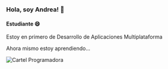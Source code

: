 ### Hola, soy Andrea! 👋
#### Estudiante 😄

Estoy en primero de Desarrollo de Aplicaciones Multiplataforma

Ahora mismo estoy aprendiendo...

![Cartel Programadora](https://github.com/andrearodriguez7/andrearodriguezg7/assets/145468931/9633b3c3-689e-42b4-9461-0f98d7c2e1d4)



<!--
**andrearodriguez7/andrearodriguez7** is a ✨ _special_ ✨ repository because its `README.md` (this file) appears on your GitHub profile.

Here are some ideas to get you started:

- 🔭 I’m currently working on ...
- 🌱 I’m currently learning ...
- 👯 I’m looking to collaborate on ...
- 🤔 I’m looking for help with ...
- 💬 Ask me about ...
- 📫 How to reach me: ...
- 😄 Pronouns: ...
- ⚡ Fun fact: ...
-->
